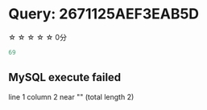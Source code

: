 # Query: 2671125AEF3EAB5D

☆ ☆ ☆ ☆ ☆ 0分

```sql
69
```

## MySQL execute failed

line 1 column 2 near "" (total length 2)

